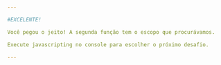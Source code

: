 ```yaml
---

#EXCELENTE!

Você pegou o jeito! A segunda função tem o escopo que procurávamos.

Execute javascripting no console para escolher o próximo desafio.

---
```

